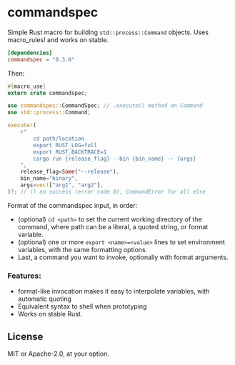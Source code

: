 # commandspec

Simple Rust macro for building `std::process::Command` objects. Uses macro_rules! and works on stable.

```toml
[dependencies]
commandspec = "0.3.0"
```

Then:

```rust
#[macro_use]
extern crate commandspec;

use commandspec::CommandSpec; // .execute() method on Command
use std::process::Command;

execute!(
    r"
        cd path/location
        export RUST_LOG=full
        export RUST_BACKTRACE=1
        cargo run {release_flag} --bin {bin_name} -- {args}
    ",
    release_flag=Some("--release"),
    bin_name="binary",
    args=vec!["arg1", "arg2"],
)?; // () on success (error code 0), CommandError for all else
```

Format of the commandspec input, in order:

* (optional) `cd <path>` to set the current working directory of the command, where path can be a literal, a quoted string, or format variable.
* (optional) one or more `export <name>=<value>` lines to set environment variables, with the same formatting options.
* Last, a command you want to invoke, optionally with format arguments.

### Features:

* format-like invocation makes it easy to interpolate variables, with automatic quoting
* Equivalent syntax to shell when prototyping
* Works on stable Rust.

## License

MIT or Apache-2.0, at your option.